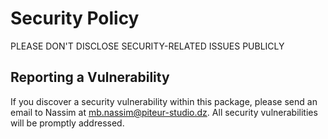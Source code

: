 # Security Policy

PLEASE DON'T DISCLOSE SECURITY-RELATED ISSUES PUBLICLY

## Reporting a Vulnerability

If you discover a security vulnerability within this package, please send an email to Nassim at mb.nassim@piteur-studio.dz. All security vulnerabilities will be promptly addressed.
